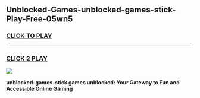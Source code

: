 
## Unblocked-Games-unblocked-games-stick-Play-Free-05wn5
<h3>
<a href="https://premium76.site?title=unblocked-games-stick&ref=15A">CLICK TO PLAY</a></h3>
<hr>

<h3>
<a href="https://premium76.site?title=unblocked-games-stick&ref=15A">CLICK 2 PLAY</a>
  
</h3>

<a href="https://premium76.site?title=unblocked-games-stick&ref=15A"><img src="https://clearcache.store/games.png"></a>


**unblocked-games-stick games unblocked: Your Gateway to Fun and Accessible Online Gaming**
